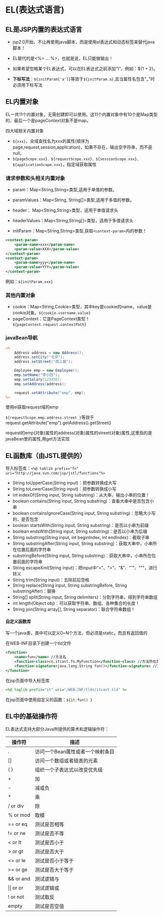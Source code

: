 # EL(表达式语言)

## EL是JSP内置的表达式语言

- jsp2.0开始，不让再使用java脚本，而是使用el表达式和动态标签来替代java脚本！

- EL替代的是<%= ... %>，也就是说，EL只能做输出！

- 如果希望忽略某个EL表达式，可以在EL表达式之前添加“\”，例如：\${1 + 2}。

- **下标写法**：`${initParam['a']}`等效于`${initParam.a}`,且当属性名包含"_"时必须用下标写法



## EL内置对象

EL一共11个内置对象，无需创建即可以使用。这11个内置对象中有10个是Map类型的，最后一个是pageContext对象不是map。

四大域相关内置对象

- `${xxx}`，全域查找名为xxx的属性(顺序为page,request,session,application)，如果不存在，输出空字符串，而不是null。
- `${pageScope.xxx}、${requestScope.xxx}、${sessionScope.xxx}、${applicationScope.xxx}`，指定域获取属性

### 请求参数和头相关内置对象

- param：Map<String,String>类型,适用于单值的参数。

- paramValues：Map<String, String[]>类型,适用于多值的参数。

- header： Map<String,String>类型，适用于单值请求头

- headerValues：Map<String,String[]>类型，适用于多值请求头

- initParam：Map<String,String>类型,获取`<context-param>`内的参数！

```xml
<context-param>
    <param-name>xxx</param-name>
    <param-value>XXX</param-value>
</context-param>
<context-param>
    <param-name>yyy</param-name>
    <param-value>YYY</param-value>
</context-param>
```

例如：`${initParam.xxx}`

### 其他内置对象

- cookie：Map<String,Cookie>类型，其中key是cookie的name，value是cookie对象。`${cookie.username.value}`
- pageContext：它是PageContext类型！`${pageContext.request.contextPath}`

### javaBean导航

```jsp
<%
    Address address = new Address();
    address.setCity("北京");
    address.setStreet("西三旗");

    Employee emp = new Employee();
    emp.setName("李小四");
    emp.setSalary(123456);
    emp.setAddress(address);

    request.setAttribute("emp", emp);
%>
```

使用el获取request域的emp

`${requestScope.emp.address.street }`等效于request.getAttribute("emp").getAddress().getStreet()

request的emp(对象)属性的address(对象)属性的street(对象)属性,这里指的是javaBean里的属性,用get方法实现

## EL函数库（由JSTL提供的）

导入标签库：`<%@ tablib prefix="fn" uri="http://java.sun.com/jsp/jstl/functions"%>`

- String toUpperCase(String input)：把参数转换成大写
- String toLowerCase(String input)：把参数转换成小写
- int indexOf(String input, String substring)：从大串，输出小串的位置！
- boolean contains(String input, String substring)：查看大串中是否包含小串
- boolean containsIgnoreCase(String input, String substring)：忽略大小写的，是否包含
- boolean startsWith(String input, String substring)：是否以小串为前缀
- boolean endsWith(String input, String substring)：是否以小串为后缀
- String substring(String input, int beginIndex, int endIndex)：截取子串
- String substringAfter(String input, String substring)：获取大串中，小串所在位置后面的字符串
- substringBefore(String input, String substring)：获取大串中，小串所在位置前面的字符串
- String escapeXml(String input)：把input中“<”、">"、"&"、"'"、"""，进行转义
- String trim(String input)：去除前后空格
- String replace(String input, String substringBefore, String substringAfter)：替换
- String[] split(String input, String delimiters)：分割字符串，得到字符串数组
- int length(Object obj)：可以获取字符串、数组、各种集合的长度！
- String join(String array[], String separator)：联合字符串数组！



#### 自定义函数库

写一个java类，类中可以定义0~N个方法，但必须是static，而且有返回值的

在WEB-INF目录下创建一个tld文件

```xml
<function>
    <name>fun</name> //方法名
    <function-class>cn.itcast.fn.MyFunction</function-class> //方法所在类
    <function-signature>java.lang.String fun()</function-signature> //方法签名
</function>
```

在jsp页面中导入标签库

```jsp
<%@ taglib prefix="it" uri="/WEB-INF/tlds/itcast.tld" %>
```

在jsp页面中使用自定义的函数：`${it:fun() }`

## EL中的基础操作符

EL表达式支持大部分Java所提供的算术和逻辑操作符：

| **操作符**   | **描述**                         |
| ------------ | -------------------------------- |
| .            | 访问一个Bean属性或者一个映射条目 |
| []           | 访问一个数组或者链表的元素       |
| ( )          | 组织一个子表达式以改变优先级     |
| +            | 加                               |
| -            | 减或负                           |
| *            | 乘                               |
| / or   div   | 除                               |
| % or   mod   | 取模                             |
| == or   eq   | 测试是否相等                     |
| != or   ne   | 测试是否不等                     |
| < or   lt    | 测试是否小于                     |
| > or   gt    | 测试是否大于                     |
| <=   or le   | 测试是否小于等于                 |
| >=   or ge   | 测试是否大于等于                 |
| &&   or and  | 测试逻辑与                       |
| \|\| or   or | 测试逻辑或                       |
| ! or   not   | 测试取反                         |
| empty        | 测试是否空值                     |